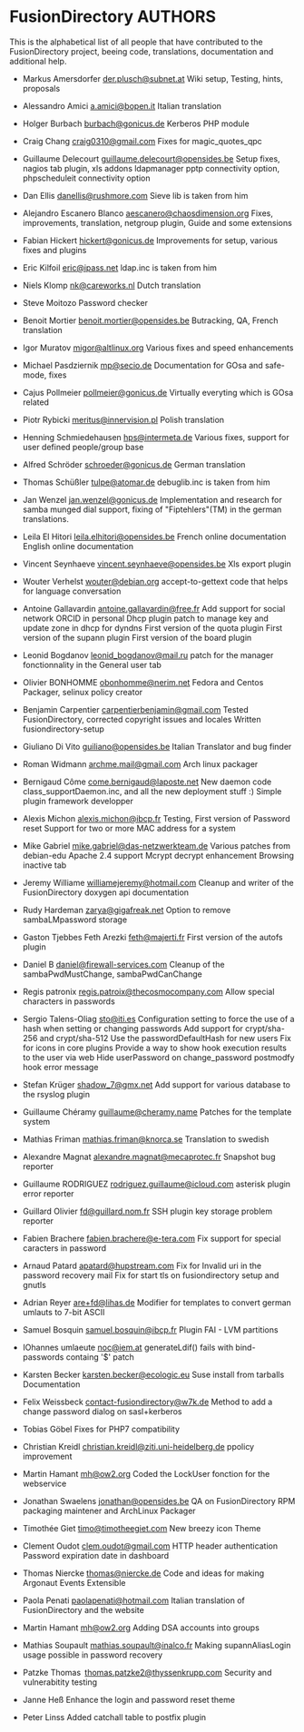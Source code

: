 FusionDirectory AUTHORS
=======================

This is the alphabetical list of all people that have
contributed to the FusionDirectory project, beeing code, translations,
documentation and additional help.

* Markus Amersdorfer <der.plusch@subnet.at>
  Wiki setup, Testing, hints, proposals

* Alessandro Amici <a.amici@bopen.it>
  Italian translation

* Holger Burbach <burbach@gonicus.de>
  Kerberos PHP module

* Craig Chang <craig0310@gmail.com>
  Fixes for magic_quotes_qpc

* Guillaume Delecourt <guillaume.delecourt@opensides.be>
  Setup fixes, nagios tab plugin, xls addons ldapmanager
  pptp connectivity option, phpscheduleit connectivity option

* Dan Ellis <danellis@rushmore.com>
  Sieve lib is taken from him

* Alejandro Escanero Blanco <aescanero@chaosdimension.org>
  Fixes, improvements, translation, netgroup plugin, Guide and some extensions

* Fabian Hickert <hickert@gonicus.de>
  Improvements for setup, various fixes and plugins

* Eric Kilfoil <eric@ipass.net>
  ldap.inc is taken from him

* Niels Klomp <nk@careworks.nl>
  Dutch translation

* Steve Moitozo <god at zilla dot us>
  Password checker

* Benoit Mortier <benoit.mortier@opensides.be>
  Butracking, QA, French translation

* Igor Muratov <migor@altlinux.org>
  Various fixes and speed enhancements

* Michael Pasdziernik <mp@secio.de>
  Documentation for GOsa and safe-mode, fixes

* Cajus Pollmeier <pollmeier@gonicus.de>
  Virtually everyting which is GOsa related

* Piotr Rybicki <meritus@innervision.pl>
  Polish translation

* Henning Schmiedehausen <hps@intermeta.de>
  Various fixes, support for user defined people/group base

* Alfred Schröder <schroeder@gonicus.de>
  German translation

* Thomas Schüßler <tulpe@atomar.de>
  debuglib.inc is taken from him

* Jan Wenzel <jan.wenzel@gonicus.de>
  Implementation and research for samba munged dial support,
  fixing of "Fiptehlers"(TM) in the german translations.

* Leila El Hitori <leila.elhitori@opensides.be>
  French online documentation
  English online documentation

* Vincent Seynhaeve <vincent.seynhaeve@opensides.be>
  Xls export plugin 

* Wouter Verhelst <wouter@debian.org>
  accept-to-gettext code that helps for language conversation

* Antoine Gallavardin <antoine.gallavardin@free.fr>
  Add support for social network ORCID in personal
  Dhcp plugin patch to manage key and update zone in dhcp for dyndns
  First version of the quota plugin
  First version of the supann plugin
  First version of the board plugin

* Leonid Bogdanov <leonid_bogdanov@mail.ru>
  patch for the manager fonctionnality in the General user tab

* Olivier BONHOMME <obonhomme@nerim.net>
  Fedora and Centos Packager, selinux policy creator

* Benjamin Carpentier <carpentierbenjamin@gmail.com>
  Tested FusionDirectory, corrected copyright issues and locales
  Written fusiondirectory-setup

* Giuliano Di Vito <guiliano@opensides.be>
  Italian Translator and bug finder

* Roman Widmann <archme.mail@gmail.com>
  Arch linux packager

* Bernigaud Côme <come.bernigaud@laposte.net>
  New daemon code class_supportDaemon.inc, and all the new deployment stuff :)
  Simple plugin framework developper

* Alexis Michon <alexis.michon@ibcp.fr>
  Testing, First version of Password reset
  Support for two or more MAC address for a system

* Mike Gabriel <mike.gabriel@das-netzwerkteam.de>
  Various patches from debian-edu
  Apache 2.4 support
  Mcrypt decrypt enhancement
  Browsing inactive tab 

* Jeremy Williame <williamejeremy@hotmail.com>
  Cleanup and writer of the FusionDirectory doxygen api documentation

* Rudy Hardeman <zarya@gigafreak.net>
  Option to remove sambaLMpassword storage

* Gaston Tjebbes
  Feth Arezki <feth@majerti.fr>
  First version of the autofs plugin

* Daniel B <daniel@firewall-services.com>
  Cleanup of the sambaPwdMustChange, sambaPwdCanChange

* Regis patronix <regis.patroix@thecosmocompany.com>
  Allow special characters in passwords

* Sergio Talens-Oliag <sto@iti.es>
  Configuration setting to force the use of a hash when setting or changing passwords
  Add support for crypt/sha-256 and crypt/sha-512
  Use the passwordDefaultHash for new users
  Fix for icons in core plugins
  Provide a way to show hook execution results to the user via web
  Hide userPassword on change_password postmodfy hook error message

* Stefan Krüger <shadow_7@gmx.net>
  Add support for various database to the rsyslog plugin

* Guillaume Chéramy <guillaume@cheramy.name>
  Patches for the template system

* Mathias Friman mathias.friman@knorca.se
  Translation to swedish

* Alexandre Magnat <alexandre.magnat@mecaprotec.fr>
  Snapshot bug reporter

* Guillaume RODRIGUEZ <rodriguez.guillaume@icloud.com>
  asterisk plugin error reporter

* Guillard Olivier <fd@guillard.nom.fr>
  SSH plugin key storage problem reporter

* Fabien Brachere <fabien.brachere@e-tera.com>
  Fix support for special caracters in password

* Arnaud Patard <apatard@hupstream.com>
  Fix for Invalid uri in the password recovery mail
  Fix for start tls on fusiondirectory setup and gnutls

* Adrian Reyer <are+fd@lihas.de>
  Modifier for templates to convert german umlauts to 7-bit ASCII

* Samuel Bosquin <samuel.bosquin@ibcp.fr>
  Plugin FAI - LVM partitions

* IOhannes umlaeute <noc@iem.at>
  generateLdif() fails with bind-passwords containg '$' patch
  
* Karsten Becker <karsten.becker@ecologic.eu>
  Suse install from tarballs Documentation

* Felix Weissbeck <contact-fusiondirectory@w7k.de>
  Method to add a change password dialog on sasl+kerberos
  
* Tobias Göbel
  Fixes for PHP7 compatibility

* Christian Kreidl <christian.kreidl@ziti.uni-heidelberg.de>
  ppolicy improvement
  
* Martin Hamant <mh@ow2.org>
  Coded the LockUser fonction for the webservice
  
* Jonathan Swaelens <jonathan@opensides.be>
  QA on FusionDirectory
  RPM packaging maintener and ArchLinux Packager
  
* Timothée Giet <timo@timotheegiet.com>
  New breezy icon Theme

* Clement Oudot <clem.oudot@gmail.com>
  HTTP header authentication
  Password expiration date in dashboard

* Thomas Niercke <thomas@niercke.de>
  Code and ideas for making Argonaut Events Extensible
  
* Paola Penati <paolapenati@hotmail.com>
  Italian translation of FusionDirectory and the website

* Martin Hamant <mh@ow2.org>
  Adding DSA accounts into groups
  
* Mathias Soupault <mathias.soupault@inalco.fr>
  Making supannAliasLogin usage possible in password recovery

* Patzke Thomas <thomas.patzke2@thyssenkrupp.com>
  Security and vulnerabitity testing

* Janne Heß
  Enhance the login and password reset theme

* Peter Linss
  Added catchall table to postfix plugin
